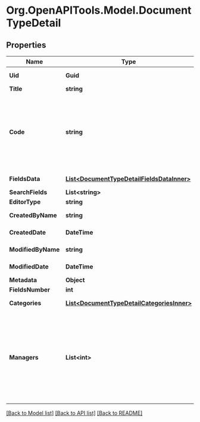 
# Org.OpenAPITools.Model.DocumentTypeDetail

## Properties

Name | Type | Description | Notes
------------ | ------------- | ------------- | -------------
**Uid** | **Guid** |  | [optional] [readonly] 
**Title** | **string** |  | 
**Code** | **string** | Field codes must be lowercase, should start with a Latin letter, and contain  only Latin letters, digits, and underscores. | 
**FieldsData** | [**List&lt;DocumentTypeDetailFieldsDataInner&gt;**](DocumentTypeDetailFieldsDataInner.md) |  | [optional] [readonly] 
**SearchFields** | **List&lt;string&gt;** |  | [optional] 
**EditorType** | **string** |  | [optional] 
**CreatedByName** | **string** |  | [optional] [readonly] 
**CreatedDate** | **DateTime** |  | [optional] [readonly] 
**ModifiedByName** | **string** |  | [optional] [readonly] 
**ModifiedDate** | **DateTime** |  | [optional] [readonly] 
**Metadata** | **Object** |  | [optional] 
**FieldsNumber** | **int** |  | 
**Categories** | [**List&lt;DocumentTypeDetailCategoriesInner&gt;**](DocumentTypeDetailCategoriesInner.md) |  | [optional] [readonly] 
**Managers** | **List&lt;int&gt;** | Choose which users can modify this Document Type. Users chosen as Managers can be of any System-Level Permission. | [optional] 

[[Back to Model list]](../README.md#documentation-for-models)
[[Back to API list]](../README.md#documentation-for-api-endpoints)
[[Back to README]](../README.md)

